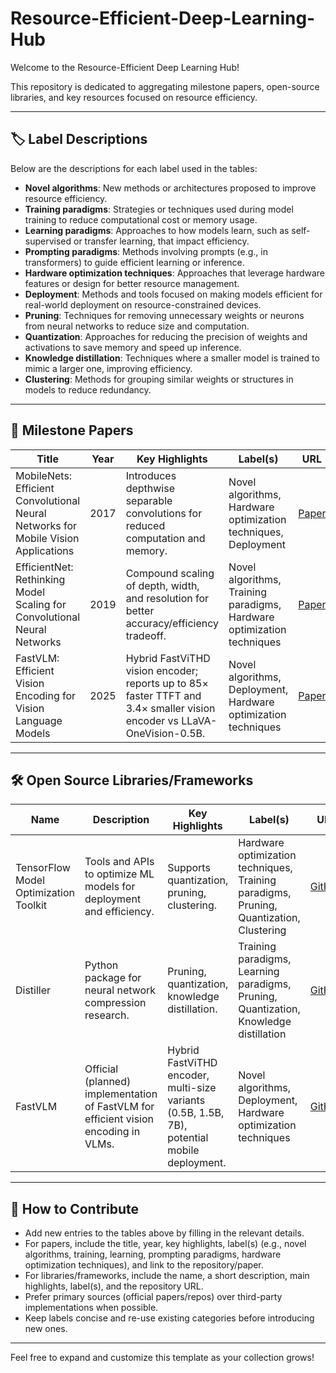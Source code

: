 # Resource-Efficient-Deep-Learning-Hub

Welcome to the Resource-Efficient Deep Learning Hub!  

This repository is dedicated to aggregating milestone papers, open-source libraries, and key resources focused on resource efficiency.

---

## 🏷️ Label Descriptions

Below are the descriptions for each label used in the tables:

- **Novel algorithms**: New methods or architectures proposed to improve resource efficiency.
- **Training paradigms**: Strategies or techniques used during model training to reduce computational cost or memory usage.
- **Learning paradigms**: Approaches to how models learn, such as self-supervised or transfer learning, that impact efficiency.
- **Prompting paradigms**: Methods involving prompts (e.g., in transformers) to guide efficient learning or inference.
- **Hardware optimization techniques**: Approaches that leverage hardware features or design for better resource management.
- **Deployment**: Methods and tools focused on making models efficient for real-world deployment on resource-constrained devices.
- **Pruning**: Techniques for removing unnecessary weights or neurons from neural networks to reduce size and computation.
- **Quantization**: Approaches for reducing the precision of weights and activations to save memory and speed up inference.
- **Knowledge distillation**: Techniques where a smaller model is trained to mimic a larger one, improving efficiency.
- **Clustering**: Methods for grouping similar weights or structures in models to reduce redundancy.

---

## 📄 Milestone Papers

| Title | Year | Key Highlights | Label(s) | URL |
|-------|------|----------------|----------|------------------|
| MobileNets: Efficient Convolutional Neural Networks for Mobile Vision Applications | 2017 | Introduces depthwise separable convolutions for reduced computation and memory. | Novel algorithms, Hardware optimization techniques, Deployment | [Paper](https://arxiv.org/abs/1704.04861) |
| EfficientNet: Rethinking Model Scaling for Convolutional Neural Networks | 2019 | Compound scaling of depth, width, and resolution for better accuracy/efficiency tradeoff. | Novel algorithms, Training paradigms, Hardware optimization techniques | [Paper](https://arxiv.org/abs/1905.11946) |
| FastVLM: Efficient Vision Encoding for Vision Language Models | 2025 | Hybrid FastViTHD vision encoder; reports up to 85× faster TTFT and 3.4× smaller vision encoder vs LLaVA-OneVision-0.5B. | Novel algorithms, Deployment, Hardware optimization techniques |[Paper](https://arxiv.org/abs/2412.13303)|

---

## 🛠️ Open Source Libraries/Frameworks

| Name | Description | Key Highlights | Label(s) | URL |
|------|-------------|----------------|----------|------------------|
| TensorFlow Model Optimization Toolkit | Tools and APIs to optimize ML models for deployment and efficiency. | Supports quantization, pruning, clustering. | Hardware optimization techniques, Training paradigms, Pruning, Quantization, Clustering | [GitHub](https://github.com/tensorflow/model-optimization) |
| Distiller | Python package for neural network compression research. | Pruning, quantization, knowledge distillation. | Training paradigms, Learning paradigms, Pruning, Quantization, Knowledge distillation | [GitHub](https://github.com/IntelLabs/distiller) |
| FastVLM | Official (planned) implementation of FastVLM for efficient vision encoding in VLMs. | Hybrid FastViTHD encoder, multi-size variants (0.5B, 1.5B, 7B), potential mobile deployment. | Novel algorithms, Deployment, Hardware optimization techniques | [GitHub](https://github.com/apple/ml-fastvlm)|

---

## 🚀 How to Contribute

- Add new entries to the tables above by filling in the relevant details.
- For papers, include the title, year, key highlights, label(s) (e.g., novel algorithms, training, learning, prompting paradigms, hardware optimization techniques), and link to the repository/paper.
- For libraries/frameworks, include the name, a short description, main highlights, label(s), and the repository URL.
- Prefer primary sources (official papers/repos) over third-party implementations when possible.
- Keep labels concise and re-use existing categories before introducing new ones.

---

Feel free to expand and customize this template as your collection grows!
